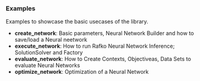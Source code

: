 ### Examples

Examples to showcase the basic usecases of the library.

- **create_network**: Basic parameters, Neural Network Builder and how to save/load a Neural neetwork
- **execute_network**: How to run Rafko Neural Network Inference; SolutionSolver and Factory
- **evaluate_network**: How to Create Contexts, Objectiveas, Data Sets to evaluate Neural Networks
- **optimize_network**: Optimization of a Neural Network

